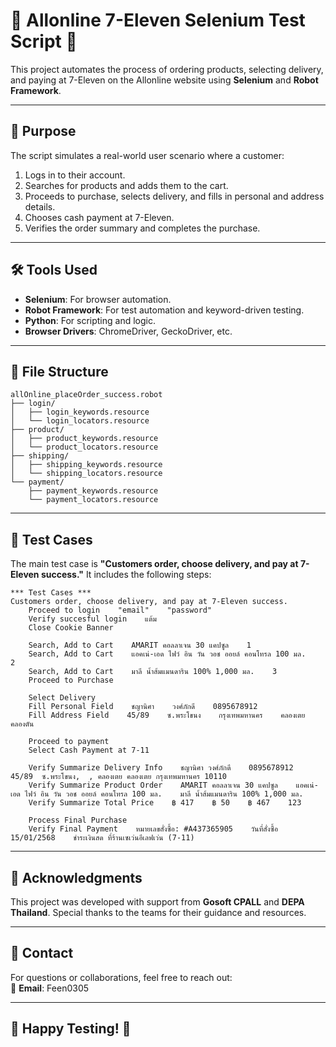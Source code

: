 # 🛒 Allonline 7-Eleven Selenium Test Script 🤖

This project automates the process of ordering products, selecting delivery, and paying at 7-Eleven on the Allonline website using **Selenium** and **Robot Framework**. 

---

## 🎯 Purpose
The script simulates a real-world user scenario where a customer:
1. Logs in to their account.
2. Searches for products and adds them to the cart.
3. Proceeds to purchase, selects delivery, and fills in personal and address details.
4. Chooses cash payment at 7-Eleven.
5. Verifies the order summary and completes the purchase.

---

## 🛠️ Tools Used
- **Selenium**: For browser automation.
- **Robot Framework**: For test automation and keyword-driven testing.
- **Python**: For scripting and logic.
- **Browser Drivers**: ChromeDriver, GeckoDriver, etc.

---

## 📂 File Structure
```
allOnline_placeOrder_success.robot
├── login/
│   ├── login_keywords.resource
│   └── login_locators.resource
├── product/
│   ├── product_keywords.resource
│   └── product_locators.resource
├── shipping/
│   ├── shipping_keywords.resource
│   └── shipping_locators.resource
└── payment/
    ├── payment_keywords.resource
    └── payment_locators.resource
```

---

## 🧪 Test Cases
The main test case is **"Customers order, choose delivery, and pay at 7-Eleven success."** It includes the following steps:
```
*** Test Cases ***
Customers order, choose delivery, and pay at 7-Eleven success.
    Proceed to login    "email"    "password"
    Verify succesful login    แต้ม
    Close Cookie Banner

    Search, Add to Cart    AMARIT คอลลาเจน 30 แคปซูล    1
    Search, Add to Cart    แอคเน่-เอด ไฟว์ อิน วัน วอช ออยล์ คอนโทรล 100 มล.    2
    Search, Add to Cart    มาลี น้ำส้มแมนดาริน 100% 1,000 มล.    3
    Proceed to Purchase
    
    Select Delivery
    Fill Personal Field    ชญานิศา    วงศ์ภักดี    0895678912
    Fill Address Field    45/89    ซ.พระโขนง    กรุงเทพมหานคร    คลองเตย    คลองตัน
    
    Proceed to payment
    Select Cash Payment at 7-11

    Verify Summarize Delivery Info    ชญานิศา วงศ์ภักดี    0895678912    45/89  ซ.พระโขนง,  , คลองเตย คลองเตย กรุงเทพมหานคร 10110
    Verify Summarize Product Order    AMARIT คอลลาเจน 30 แคปซูล    แอคเน่-เอด ไฟว์ อิน วัน วอช ออยล์ คอนโทรล 100 มล.    มาลี น้ำส้มแมนดาริน 100% 1,000 มล.
    Verify Summarize Total Price    ฿ 417    ฿ 50    ฿ 467    123
    
    Process Final Purchase
    Verify Final Payment    หมายเลขสั่งซื้อ: #A437365905    วันที่สั่งซื้อ 15/01/2568    ชำระเงินสด ที่ร้านเซเว่นอีเลฟเว่น (7-11)
```
---

## 📜 Acknowledgments
This project was developed with support from **Gosoft CPALL** and **DEPA Thailand**. Special thanks to the teams for their guidance and resources.

---

## 📧 Contact
For questions or collaborations, feel free to reach out:  
📧 **Email**: Feen0305  

---

## 🎉 Happy Testing! 🎉